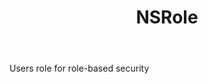 ﻿---
uid: crmscript_ref_NSRole
title: NSRole
intellisense: Void.NSRole
keywords: NSRole
so.topic: reference
---

Users role for role-based security
